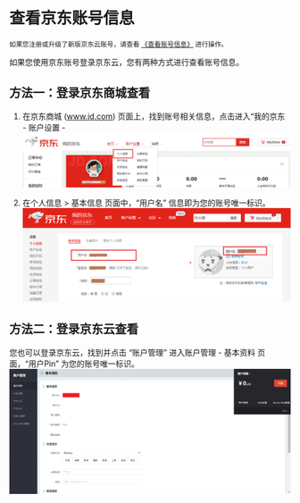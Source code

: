 # 查看京东账号信息
<small>如果您注册或升级了新版京东云账号，请查看 [《查看账号信息》](../../../documentation/User-Service/Account-Management/Check-Your-Account.md) 进行操作。</small>

如果您使用京东账号登录京东云，您有两种方式进行查看账号信息。

## 方法一：登录京东商城查看
1. 在京东商城 (www.jd.com) 页面上，找到账号相关信息，点击进入“我的京东 - 账户设置 - 
![](../../../image/User/Account%20Management/Check%20your%20account/jd-account.png)

2. 在个人信息 > 基本信息 页面中，“用户名” 信息即为您的账号唯一标识。
![](../../../image/User/Account%20Management/Check%20your%20account/%E4%B8%AA%E4%BA%BA%E4%BF%A1%E6%81%AF.png)

## 方法二：登录京东云查看
您也可以登录京东云，找到并点击 “账户管理” 进入账户管理 - 基本资料 页面，“用户Pin” 为您的账号唯一标识。
![](../../../image/User/Account%20Management/Check%20your%20account/%E4%BA%AC%E4%B8%9C%E4%BA%91%E8%B4%A6%E6%88%B7%E7%AE%A1%E7%90%86.png)
